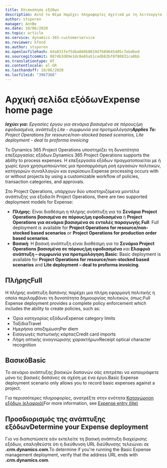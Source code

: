 ```yaml
---
title: Επισκόπηση εξόδων
description: Αυτό το θέμα παρέχει πληροφορίες σχετικά με τη λειτουργία εξόδων στο Project Operations.
author: stsporen
manager: AnnBe
ms.date: 10/06/2020
ms.topic: article
ms.service: dynamics-365-customerservice
ms.reviewer: kfend
ms.author: stsporen
ms.openlocfilehash: 6da831fef5dba060b8019d7689645405c7ebdbed
ms.sourcegitcommit: 0874b3d89e1dc0e65a51cedb82bf8f80831ca0bb
ms.translationtype: HT
ms.contentlocale: el-GR
ms.lasthandoff: 10/06/2020
ms.locfileid: "3967366"
---
```

# <a name="expense-home-page"></a><span data-ttu-id="7c652-103">Αρχική σελίδα εξόδων</span><span class="sxs-lookup"><span data-stu-id="7c652-103">Expense home page</span></span>

<span data-ttu-id="7c652-104">_**Ισχύει για:** Εργασίες έργου για σενάρια βασισμένα σε πόρους/μη εφοδιασμένα, ανάπτυξη Lite - συμφωνία για προτιμολόγηση_</span><span class="sxs-lookup"><span data-stu-id="7c652-104">_**Applies To:** Project Operations for resource/non-stocked based scenarios, Lite deployment - deal to proforma invoicing_</span></span>


<span data-ttu-id="7c652-105">Το Dynamics 365 Project Operations υποστηρίζει τη δυνατότητα επεξεργασίας εξόδων.</span><span class="sxs-lookup"><span data-stu-id="7c652-105">Dynamics 365 Project Operations supports the ability to process expenses.</span></span> <span data-ttu-id="7c652-106">Η επεξεργασία εξόδων πραγματοποιείται με ή χωρίς έργα χρησιμοποιώντας μια προσαρμόσιμη ροή εργασιών πολιτικών, κατηγοριών συναλλαγών και εγκρίσεων.</span><span class="sxs-lookup"><span data-stu-id="7c652-106">Expense processing occurs with or without projects by using a customizable workflow of policies, transaction categories, and approvals.</span></span>

<span data-ttu-id="7c652-107">Στο Project Operations, υπάρχουν δύο υποστηριζόμενα μοντέλα ανάπτυξης για έξοδα:</span><span class="sxs-lookup"><span data-stu-id="7c652-107">In Project Operations, there are two supported deployment models for Expense:</span></span> 

- <span data-ttu-id="7c652-108">**Πλήρης**: Είναι διαθέσιμη η πλήρης ανάπτυξη για τα **Σενάρια Project Operations βασισμένα σε πόρους/μη εφοδιασμένα** ή **Project Operations για σενάρια βασισμένα σε εντολές παραγωγής**.</span><span class="sxs-lookup"><span data-stu-id="7c652-108">**Full**: Full deployment is available for **Project Operations for resource/non-stocked based scenarios** or **Project Operations for production order based scenarios**.</span></span>
- <span data-ttu-id="7c652-109">**Βασική**: Η βασική ανάπτυξη είναι διαθέσιμη για τα **Σενάρια Project Operations βασισμένα σε πόρους/μη εφοδιασμένα** και **Ελαφριά ανάπτυξη – συμφωνία για προτιμολόγηση**.</span><span class="sxs-lookup"><span data-stu-id="7c652-109">**Basic**: Basic deployment is available for **Project Operations for resource/non-stocked based scenarios** and **Lite deployment – deal to proforma invoicing**.</span></span>

## <a name="full"></a><span data-ttu-id="7c652-110">Πλήρης</span><span class="sxs-lookup"><span data-stu-id="7c652-110">Full</span></span> 
<span data-ttu-id="7c652-111">Η πλήρης ανάπτυξη δαπάνης παρέχει μια πλήρη εφαρμογή πολιτικής η οποία περιλαμβάνει τη δυνατότητα δημιουργίας πολιτικών, όπως:</span><span class="sxs-lookup"><span data-stu-id="7c652-111">Full Expense deployment provides a complete policy enforcement which includes the ability to create policies, such as:</span></span>

  - <span data-ttu-id="7c652-112">Όρια κατηγορίας εξόδων</span><span class="sxs-lookup"><span data-stu-id="7c652-112">Expense category limits</span></span>
  - <span data-ttu-id="7c652-113">Ταξίδια</span><span class="sxs-lookup"><span data-stu-id="7c652-113">Travel</span></span>
  - <span data-ttu-id="7c652-114">Ημερήσια αποζημίωση</span><span class="sxs-lookup"><span data-stu-id="7c652-114">Per diem</span></span>
  - <span data-ttu-id="7c652-115">Εισαγωγές πιστωτικής κάρτας</span><span class="sxs-lookup"><span data-stu-id="7c652-115">Credit card imports</span></span>
  - <span data-ttu-id="7c652-116">Λήψη οπτικής αναγνώρισης χαρακτήρων</span><span class="sxs-lookup"><span data-stu-id="7c652-116">Receipt optical character recognition</span></span>

## <a name="basic"></a><span data-ttu-id="7c652-117">Βασικό</span><span class="sxs-lookup"><span data-stu-id="7c652-117">Basic</span></span> 
<span data-ttu-id="7c652-118">Το σενάριο ανάπτυξης βασικών δαπανών σάς επιτρέπει να καταγράφετε μόνο τις βασικές δαπάνες σε σχέση με ένα έργο.</span><span class="sxs-lookup"><span data-stu-id="7c652-118">Basic Expense deployment scenario only allows you to record basic expenses against a project.</span></span> 

<span data-ttu-id="7c652-119">Για περισσότερες πληροφορίες, ανατρέξτε στην ενότητα [Καταχώρηση εξόδων (ελαφριά)](basic-expense.md)</span><span class="sxs-lookup"><span data-stu-id="7c652-119">For more information, see [Expense entry (lite)](basic-expense.md)</span></span>

## <a name="determine-your-expense-deployment"></a><span data-ttu-id="7c652-120">Προσδιορισμός της ανάπτυξης εξόδων</span><span class="sxs-lookup"><span data-stu-id="7c652-120">Determine your Expense deployment</span></span>
<span data-ttu-id="7c652-121">Για να διαπιστώσετε εάν εκτελείτε τη βασική ανάπτυξη διαχείρισης εξόδων, επαληθεύστε ότι η διεύθυνση URL διεύθυνσης τελειώνει σε **.crm.dynamics.com**.</span><span class="sxs-lookup"><span data-stu-id="7c652-121">To determine if you're running the Basic Expense management deployment, verify that the address URL ends with **.crm.dynamics.com**.</span></span> 
